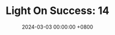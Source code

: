 ---
title: "Light On Success: 14"
date: 2024-03-03 00:00:00 +0800
categories: [Blogging]
tag: [Blogging]
image: https://pbs.twimg.com/media/GHCr2jOWkAAydT0?format=jpg&name=large
---